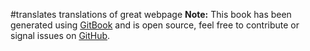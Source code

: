 #translates
translations of great webpage
**Note:** This book has been generated using [GitBook](http://www.gitbook.io) and is open source, feel free to contribute or signal issues on [GitHub](https://github.com/fuchao2012/fuchao2012).
